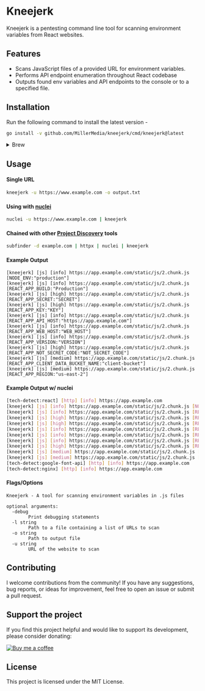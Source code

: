 # Kneejerk

Kneejerk is a pentesting command line tool for scanning environment variables from React websites.

## Features
* Scans JavaScript files of a provided URL for environment variables.
* Performs API endpoint enumeration throughout React codebase
* Outputs found env variables and API endpoints to the console or to a specified file.

## Installation

Run the following command to install the latest version -

```sh
go install -v github.com/MillerMedia/kneejerk/cmd/kneejerk@latest
```

<details>
  <summary>Brew</summary>

  ```sh
  brew tap MillerMedia/kneejerk
  brew install kneejerk
  ```

</details>

## Usage

#### Single URL
```bash
kneejerk -u https://www.example.com -o output.txt
```

#### Using with [nuclei](https://github.com/projectdiscovery/nuclei)
```bash
nuclei -u https://www.example.com | kneejerk
```

#### Chained with other [Project Discovery](https://github.com/projectdiscovery) tools
```bash
subfinder -d example.com | httpx | nuclei | kneejerk
```

#### Example Output
```angular2html
[kneejerk] [js] [info] https://app.example.com/static/js/2.chunk.js [NODE_ENV:"production"]
[kneejerk] [js] [info] https://app.example.com/static/js/2.chunk.js [REACT_APP_BUILD:"Production"]
[kneejerk] [js] [high] https://app.example.com/static/js/2.chunk.js [REACT_APP_SECRET:"SECRET"]
[kneejerk] [js] [high] https://app.example.com/static/js/2.chunk.js [REACT_APP_KEY:"KEY"]
[kneejerk] [js] [info] https://app.example.com/static/js/2.chunk.js [REACT_APP_API_HOST:"https://app.example.com"]
[kneejerk] [js] [info] https://app.example.com/static/js/2.chunk.js [REACT_APP_WEB_HOST:"WEB_HOST"]
[kneejerk] [js] [info] https://app.example.com/static/js/2.chunk.js [REACT_APP_VERSION:"VERSION"]
[kneejerk] [js] [high] https://app.example.com/static/js/2.chunk.js [REACT_APP_NOT_SECRET_CODE:"NOT_SECRET_CODE"]
[kneejerk] [js] [medium] https://app.example.com/static/js/2.chunk.js [REACT_APP_CLIENT_DATA_BUCKET_NAME:"client-bucket"]
[kneejerk] [js] [medium] https://app.example.com/static/js/2.chunk.js [REACT_APP_REGION:"us-east-2"]
```

#### Example Output w/ nuclei

```bash
[tech-detect:react] [http] [info] https://app.example.com
[kneejerk] [js] [info] https://app.example.com/static/js/2.chunk.js [NODE_ENV:"production"]
[kneejerk] [js] [info] https://app.example.com/static/js/2.chunk.js [REACT_APP_BUILD:"Production"]
[kneejerk] [js] [high] https://app.example.com/static/js/2.chunk.js [REACT_APP_SECRET:"SECRET"]
[kneejerk] [js] [high] https://app.example.com/static/js/2.chunk.js [REACT_APP_KEY:"KEY"]
[kneejerk] [js] [info] https://app.example.com/static/js/2.chunk.js [REACT_APP_API_HOST:"https://app.example.com"]
[kneejerk] [js] [info] https://app.example.com/static/js/2.chunk.js [REACT_APP_WEB_HOST:"WEB_HOST"]
[kneejerk] [js] [info] https://app.example.com/static/js/2.chunk.js [REACT_APP_VERSION:"VERSION"]
[kneejerk] [js] [high] https://app.example.com/static/js/2.chunk.js [REACT_APP_NOT_SECRET_CODE:"NOT_SECRET_CODE"]
[kneejerk] [js] [medium] https://app.example.com/static/js/2.chunk.js [REACT_APP_CLIENT_DATA_BUCKET_NAME:"client-bucket"]
[kneejerk] [js] [medium] https://app.example.com/static/js/2.chunk.js [REACT_APP_REGION:"us-east-2"]
[tech-detect:google-font-api] [http] [info] https://app.example.com
[tech-detect:nginx] [http] [info] https://app.example.com
```

#### Flags/Options
```angular2html
Kneejerk - A tool for scanning environment variables in .js files

optional arguments:
  -debug
        Print debugging statements
  -l string
        Path to a file containing a list of URLs to scan
  -o string
        Path to output file
  -u string
        URL of the website to scan
```

## Contributing

I welcome contributions from the community! If you have any suggestions, bug reports, or ideas for improvement, feel free to open an issue or submit a pull request.

## Support the project

If you find this project helpful and would like to support its development, please consider donating:  
  
[![Buy me a coffee](https://www.buymeacoffee.com/assets/img/custom_images/orange_img.png)](https://www.buymeacoffee.com/yOd1JU9MQe)

## License

This project is licensed under the MIT License.